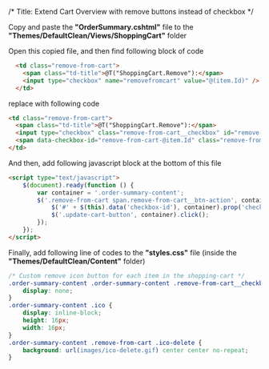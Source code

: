 /*
Title: Extend Cart Overview with remove buttons instead of checkbox
*/


Copy and paste the **"OrderSummary.cshtml"** file to the **"Themes/DefaultClean/Views/ShoppingCart"** folder

Open this copied file, and then find following block of code

```html
  <td class="remove-from-cart">
    <span class="td-title">@T("ShoppingCart.Remove"):</span>
    <input type="checkbox" name="removefromcart" value="@(item.Id)" />
  </td>
```

replace with following code

```html
<td class="remove-from-cart">
  <span class="td-title">@T("ShoppingCart.Remove"):</span>
  <input type="checkbox" class="remove-from-cart__checkbox" id="remove-from-cart-@item.Id" name="removefromcart" value="@(item.Id)" />
  <span data-checkbox-id="remove-from-cart-@item.Id" class="remove-from-cart__btn-action ico ico-delete"></span>
</td>
```

And then, add following javascript block at the bottom of this file

```html
<script type="text/javascript">
    $(document).ready(function () {
        var container = '.order-summary-content';
        $('.remove-from-cart span.remove-from-cart__btn-action', container).on('click', function () {
            $('#' + $(this).data('checkbox-id'), container).prop('checked', true);
            $('.update-cart-button', container).click();
        });
    });
</script>
```

Finally, add following line of codes to the **"styles.css"** file (inside the **"Themes/DefaultClean/Content"** folder)

```css
/* Custom remove icon button for each item in the shopping-cart */
.order-summary-content .order-summary-content .remove-from-cart__checkbox {
    display: none;
}
.order-summary-content .ico {
    display: inline-block;
    height: 16px;
    width: 16px;
}
.order-summary-content .remove-from-cart .ico-delete {
    background: url(images/ico-delete.gif) center center no-repeat;
}
```
